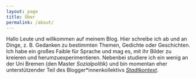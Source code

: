 ```yaml
---
layout: page
title: Über
permalink: /about/
---
```


Hallo Leute und willkommen auf meinem Blog. Hier schreibe ich ab und an Dinge, z. B. Gedanken zu bestimmten Themen, Gedichte oder Geschichten. Ich habe ein großes Faible für Sprache und mag es, mit ihr Bilder zu kreieren und herumzuexperimentieren. Nebenbei studiere ich ein wenig an der Uni Bremen (den Master *Sozialpolitik*) und bin momentan eher unterstützender Teil des Blogger*innenkollektivs [*Stadtkontext*](http://www.stadtkontext.de).
